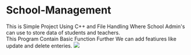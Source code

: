 # School-Management
This is Simple Project Using C++ and File Handling Where School Admin's can use to store data of students and teachers.  
This Program Contain Basic Function Further We can add featiures like update and delete enteries. 
<img src="(https://www.123rf.com/photo_113332125_stock-vector-initial-letter-mg-logo-template-design-vector-illustration.html)"/>
